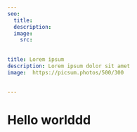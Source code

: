 ```yaml
---
seo:
  title: 
  description: 
  image:
    src: 
    
    
title: Lorem ipsum
description: Lorem ipsum dolor sit amet
image:  https://picsum.photos/500/300

  
---
```


# Hello worlddd
